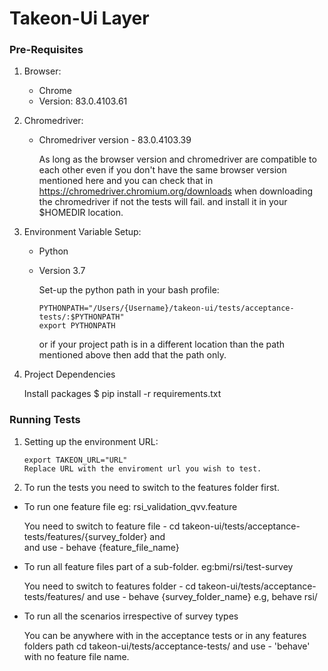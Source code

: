 # Takeon-Ui Layer
### Pre-Requisites
 1. Browser: 
    - Chrome
     - Version: 83.0.4103.61  
   
 2. Chromedriver:
    - Chromedriver version - 83.0.4103.39
   
      As long as the browser version and chromedriver are compatible to each other even if you don't have the same browser version mentioned here and you can check that in 
      https://chromedriver.chromium.org/downloads when downloading the chromedriver if not the tests will fail.
      and install it in your $HOMEDIR location.
      
 3. Environment Variable Setup:
       - Python
       - Version 3.7
       
         Set-up the python path in your bash profile:

             PYTHONPATH="/Users/{Username}/takeon-ui/tests/acceptance-tests/:$PYTHONPATH"
             export PYTHONPATH
          
         or if your project path is in a different location than the path mentioned above then add that the path only.
         
4.  Project Dependencies

    Install packages $ pip install -r requirements.txt
    
### Running Tests

1.  Setting up the environment URL:

        export TAKEON_URL="URL"
        Replace URL with the enviroment url you wish to test.
            
 
2.  To run the tests you need to switch to the features folder first.
        
   - To run one feature file eg: rsi_validation_qvv.feature

                         
        You need to switch to feature file -
        cd takeon-ui/tests/acceptance-tests/features/{survey_folder} and  
        and use - behave {feature_file_name}
          
                
   - To run all feature files part of a sub-folder. eg:bmi/rsi/test-survey
      
      
        You need to switch to features folder -
        cd takeon-ui/tests/acceptance-tests/features/
        and use - behave {survey_folder_name} e.g, behave rsi/
         
   - To run all the scenarios irrespective of survey types 
        
        
        You can be anywhere with in the acceptance tests or in any features folders path
        cd takeon-ui/tests/acceptance-tests/
        and use - 'behave' with no feature file name.
         
